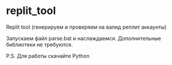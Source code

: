 # replit_tool
Replit tool (генерируем и проверяем на валид реплит аккаунты)

Запускаем файл parse.bat и наслаждаемся. Дополнительные библиотеки не требуются.

P.S. Для работы скачайтe Python
